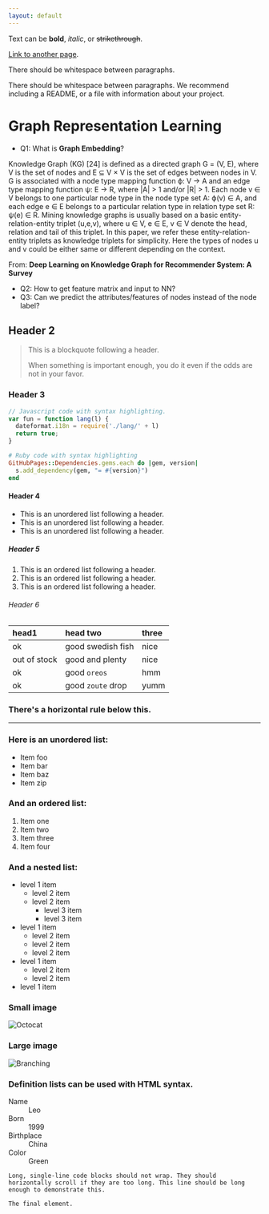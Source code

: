 ```yaml
---
layout: default
---
```


Text can be **bold**, _italic_, or ~~strikethrough~~.

[Link to another page](./another-page.html).

There should be whitespace between paragraphs.

There should be whitespace between paragraphs. We recommend including a README, or a file with information about your project.

# Graph Representation Learning

* Q1: What is **Graph Embedding**?

Knowledge Graph (KG) [24] is defined as a directed graph G = (V, E), where
V is the set of nodes and E ⊆ V × V is the set of edges between nodes in V. G is associated with a node type mapping function ϕ: V → A and an edge type mapping function ψ: E → R, where |A| > 1 and/or |R| > 1. Each node v ∈ V belongs to one particular node type in the node type set A: ϕ(v) ∈ A, and each edge e ∈ E belongs to a particular relation type in relation type set R: ψ(e) ∈ R. Mining knowledge graphs is usually based on a basic entity-relation-entity triplet (u,e,v), where u ∈ V, e ∈ E, v ∈ V denote the head, relation and tail of this triplet. In this paper, we refer these entity-relation-entity triplets as knowledge triplets for simplicity. Here the types of nodes u and v could be either same or different depending on the context.

From: **Deep Learning on Knowledge Graph for Recommender System: A Survey**

* Q2: How to get feature matrix and input to NN?
* Q3: Can we predict the attributes/features of nodes instead of the node label?

## Header 2

> This is a blockquote following a header.
>
> When something is important enough, you do it even if the odds are not in your favor.

### Header 3

```js
// Javascript code with syntax highlighting.
var fun = function lang(l) {
  dateformat.i18n = require('./lang/' + l)
  return true;
}
```

```ruby
# Ruby code with syntax highlighting
GitHubPages::Dependencies.gems.each do |gem, version|
  s.add_dependency(gem, "= #{version}")
end
```

#### Header 4

*   This is an unordered list following a header.
*   This is an unordered list following a header.
*   This is an unordered list following a header.

##### Header 5

1.  This is an ordered list following a header.
2.  This is an ordered list following a header.
3.  This is an ordered list following a header.

###### Header 6

| head1        | head two          | three |
|:-------------|:------------------|:------|
| ok           | good swedish fish | nice  |
| out of stock | good and plenty   | nice  |
| ok           | good `oreos`      | hmm   |
| ok           | good `zoute` drop | yumm  |

### There's a horizontal rule below this.

* * *

### Here is an unordered list:

*   Item foo
*   Item bar
*   Item baz
*   Item zip

### And an ordered list:

1.  Item one
1.  Item two
1.  Item three
1.  Item four

### And a nested list:

- level 1 item
  - level 2 item
  - level 2 item
    - level 3 item
    - level 3 item
- level 1 item
  - level 2 item
  - level 2 item
  - level 2 item
- level 1 item
  - level 2 item
  - level 2 item
- level 1 item

### Small image

![Octocat](https://github.githubassets.com/images/icons/emoji/octocat.png)

### Large image

![Branching](https://guides.github.com/activities/hello-world/branching.png)


### Definition lists can be used with HTML syntax.

<dl>
<dt>Name</dt>
<dd>Leo</dd>
<dt>Born</dt>
<dd>1999</dd>
<dt>Birthplace</dt>
<dd>China</dd>
<dt>Color</dt>
<dd>Green</dd>
</dl>

```
Long, single-line code blocks should not wrap. They should horizontally scroll if they are too long. This line should be long enough to demonstrate this.
```

```
The final element.
```
